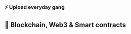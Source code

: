 ### ⚡ Upload everyday gang

## 🔭 Blockchain, Web3 & Smart contracts
<!--
[![Top Langs](https://github-readme-stats.vercel.app/api/top-langs/?username=neaxic)](https://github.com/anuraghazra/github-readme-stats)


**Neaxic/neaxic** is a ✨ _special_ ✨ repository because its `README.md` (this file) appears on your GitHub profile.

Here are some ideas to get you started:

- 🔭 I’m currently working on ...
- 🌱 I’m currently learning ...
- 👯 I’m looking to collaborate on ...
- 🤔 I’m looking for help with ...
- 💬 Ask me about ...
- 📫 How to reach me: ...
- 😄 Pronouns: ...
- ⚡ Fun fact: ...
-->
